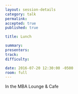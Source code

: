 ```yaml
---
layout: session-details
category: talk
permalink:
accepted: true
published: true

title: Lunch

summary:
presenters:
track:
difficulty:

date: 2016-07-20 12:30:00 -0500
room: full
---
```

In the MBA Lounge & Cafe
